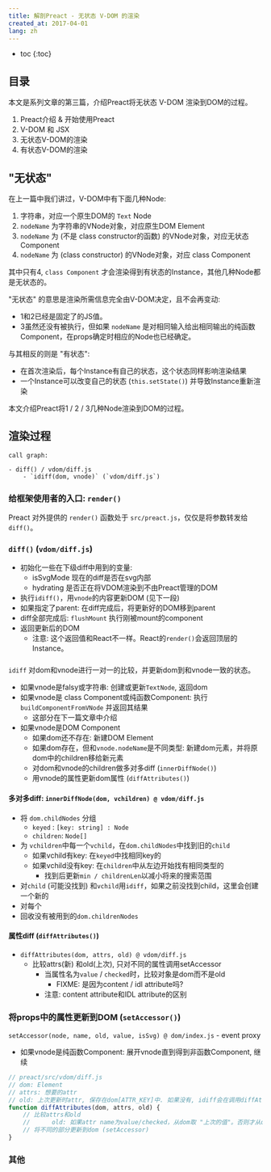 ```yaml
---
title: 解剖Preact - 无状态 V-DOM 的渲染
created_at: 2017-04-01
lang: zh
---
```


- toc
{:toc}

## 目录

本文是系列文章的第三篇，介绍Preact将无状态 V-DOM 渲染到DOM的过程。

1. Preact介绍 & 开始使用Preact
2. V-DOM 和 JSX
3. 无状态V-DOM的渲染
4. 有状态V-DOM的渲染

## "无状态"

在上一篇中我们讲过，V-DOM中有下面几种Node:

1. 字符串，对应一个原生DOM的 `Text` Node
2. `nodeName` 为字符串的VNode对象，对应原生DOM Element
3. `nodeName` 为 (不是 class constructor的函数) 的VNode对象，对应无状态Component
4. `nodeName` 为 (class constructor) 的VNode对象，对应 class Component

其中只有4, `class Component` 才会渲染得到有状态的Instance，其他几种Node都是无状态的。

"无状态" 的意思是渲染所需信息完全由V-DOM决定，且不会再变动:

- 1和2已经是固定了的JS值。
- 3虽然还没有被执行，但如果 `nodeName` 是对相同输入给出相同输出的纯函数Component，在props确定时相应的Node也已经确定。 

与其相反的则是 "有状态":

- 在首次渲染后，每个Instance有自己的状态，这个状态同样影响渲染结果
- 一个Instance可以改变自己的状态 (`this.setState()`) 并导致Instance重新渲染

本文介绍Preact将1 / 2 / 3几种Node渲染到DOM的过程。

## 渲染过程

```text
call graph:

- diff() / vdom/diff.js
    - `idiff(dom, vnode)` (`vdom/diff.js`) 

```

### 给框架使用者的入口: `render()`

Preact 对外提供的 `render()` 函数处于 `src/preact.js`，仅仅是将参数转发给`diff()`。

### `diff()` (`vdom/diff.js`)

- 初始化一些在下级diff中用到的变量:
    - isSvgMode 现在的diff是否在svg内部
    - hydrating 是否正在将VDOM渲染到不由Preact管理的DOM
- 执行`idiff()`，用`vnode`的内容更新DOM (见下一段)
- 如果指定了parent: 在diff完成后，将更新好的DOM移到parent
- diff全部完成后: `flushMount` 执行刚被mount的component
- 返回更新后的DOM
    - 注意: 这个返回值和React不一样。React的`render()`会返回顶层的Instance。

### 

`idiff` 对dom和vnode进行一对一的比较，并更新dom到和vnode一致的状态。

- 如果vnode是falsy或字符串: 创建或更新`TextNode`, 返回dom
- 如果vnode是 class Component或纯函数Component: 执行`buildComponentFromVNode` 并返回其结果
    - 这部分在下一篇文章中介绍
- 如果vnode是DOM Component
    - 如果dom还不存在: 新建DOM Element
    - 如果dom存在，但和`vnode.nodeName`是不同类型: 新建dom元素，并将原dom中的children移给新元素
    - 对dom和vnode的children做多对多diff (`innerDiffNode()`)
    - 用vnode的属性更新dom属性 (`diffAttributes()`)

#### 多对多diff: `innerDiffNode(dom, vchildren) @ vdom/diff.js`

- 将 `dom.childNodes` 分组
    - `keyed` : `[key: string] : Node`
    - `children`: `Node[]`
- 为 `vchildren`中每一个`vchild`，在`dom.childNodes`中找到旧的`child`
    - 如果vchild有key: 在`keyed`中找相同key的
    - 如果vchild没有key: 在`children`中从左边开始找有相同类型的
        - 找到后更新`min / childrenLen`以减小将来的搜索范围
- 对`child` (可能没找到) 和`vchild`用`idiff`，如果之前没找到child，这里会创建一个新的
- 对每个
- 回收没有被用到的`dom.childrenNodes`

#### 属性diff (``diffAttributes()``)

- `diffAttributes(dom, attrs, old) @ vdom/diff.js`
    - 比较attrs(新) 和old(上次), 只对不同的属性调用setAccessor
        - 当属性名为`value` / `checked`时，比较对象是dom而不是old
            - FIXME: 是因为content / idl attribute吗?
        - 注意: content attribute和IDL attribute的区别

### 将props中的属性更新到DOM (`setAccessor()`)

`setAccessor(node, name, old, value, isSvg) @ dom/index.js`
    - event proxy
- 如果vnode是纯函数Component: 展开vnode直到得到非函数Component, 继续

```js
// preact/src/vdom/diff.js
// dom: Element
// attrs: 想要的attr
// old: 上次更新时attr, 保存在dom[ATTR_KEY]中. 如果没有, idiff会在调用diffAttributes之前从dom.attributes ("Content attribute") 创建一个)
function diffAttributes(dom, attrs, old) {
    // 比较attrs和old
    //      old: 如果attr name为value/checked，从dom取 "上次的值"。否则才从old取。
    // 将不同的部分更新到dom (setAccessor)
}
```

### 其他

